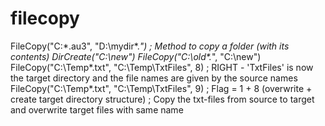 # filecopy
FileCopy("C:\*.au3", "D:\mydir\*.*")  ; Method to copy a folder (with its contents) DirCreate("C:\new") FileCopy("C:\old\*.*", "C:\new\")  FileCopy("C:\Temp\*.txt", "C:\Temp\TxtFiles\", 8) ; RIGHT - 'TxtFiles' is now the target directory and the file names are given by the source names  FileCopy("C:\Temp\*.txt", "C:\Temp\TxtFiles\", 9) ; Flag = 1 + 8 (overwrite + create target directory structure) ; Copy the txt-files from source to target and overwrite target files with same name
